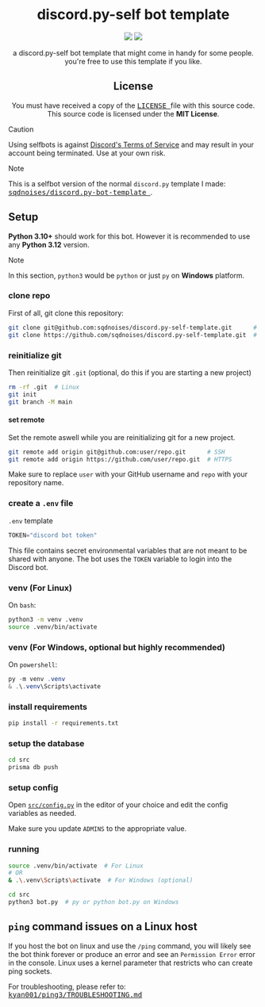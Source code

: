 <div align="center">

# discord.py-self bot template

[![](https://img.shields.io/badge/Python-3.10+-FFD43B?labelColor=306998&style=for-the-badge&logo=python&logoColor=white)](https://python.org)
[![](https://img.shields.io/badge/License-MIT-009900?style=for-the-badge&labelColor=111111)](LICENSE)

a discord.py-self bot template that might come in handy for some people.\
you're free to use this template if you like.

## License
You must have received a copy of the [<kbd> LICENSE </kbd>](LICENSE) file with this source code.\
This source code is licensed under the **MIT License**.

</div>

> [!CAUTION]
> Using selfbots is against [Discord's Terms of Service](https://discord.com/terms) and may result in your account being terminated. Use at your own risk.

> [!NOTE]
> This is a selfbot version of the normal `discord.py` template I made: [<kbd> sqdnoises/discord.py-bot-template </kbd>](https://github.com/sqdnoises/discord.py-bot-template).

## Setup
**Python 3.10+** should work for this bot. However it is recommended to use any **Python 3.12** version.

> [!NOTE]
> In this section, `python3` would be `python` or just `py` on **Windows** platform.

### clone repo
First of all, git clone this repository:
```bash
git clone git@github.com:sqdnoises/discord.py-self-template.git      # SSH
git clone https://github.com/sqdnoises/discord.py-self-template.git  # HTTPS
```

### reinitialize git
Then reinitialize git `.git` (optional, do this if you are starting a new project)
```bash
rm -rf .git  # Linux
git init
git branch -M main
```

#### set remote
Set the remote aswell while you are reinitializing git for a new project.
```bash
git remote add origin git@github.com:user/repo.git      # SSH
git remote add origin https://github.com/user/repo.git  # HTTPS
```

Make sure to replace `user` with your GitHub username and `repo` with your repository name.

### create a `.env` file
`.env` template
```python
TOKEN="discord bot token"
```

This file contains secret environmental variables that are not meant to be shared with anyone.
The bot uses the `TOKEN` variable to login into the Discord bot.

### venv (For Linux)
On `bash`:
```bash
python3 -m venv .venv
source .venv/bin/activate
```

### venv (For Windows, optional but highly recommended)
On `powershell`:
```powershell
py -m venv .venv
& .\.venv\Scripts\activate
```

### install requirements
```bash
pip install -r requirements.txt
```

### setup the database
```bash
cd src
prisma db push
```

### setup config
Open [`src/config.py`](src/config.py) in the editor of your choice and edit the config variables as needed.

Make sure you update `ADMINS` to the appropriate value.

### running
```bash
source .venv/bin/activate  # For Linux
# OR
& .\.venv\Scripts\activate  # For Windows (optional)

cd src
python3 bot.py  # py or python bot.py on Windows
```

## `ping` command issues on a Linux host
If you host the bot on linux and use the `/ping` command, you will likely see the bot think forever or produce an error and see an `Permission Error` error in the console.
Linux uses a kernel parameter that restricts who can create ping sockets.

For troubleshooting, please refer to: [<kbd> kyan001/ping3/TROUBLESHOOTING.md </kbd>](https://github.com/kyan001/ping3/blob/master/TROUBLESHOOTING.md)
